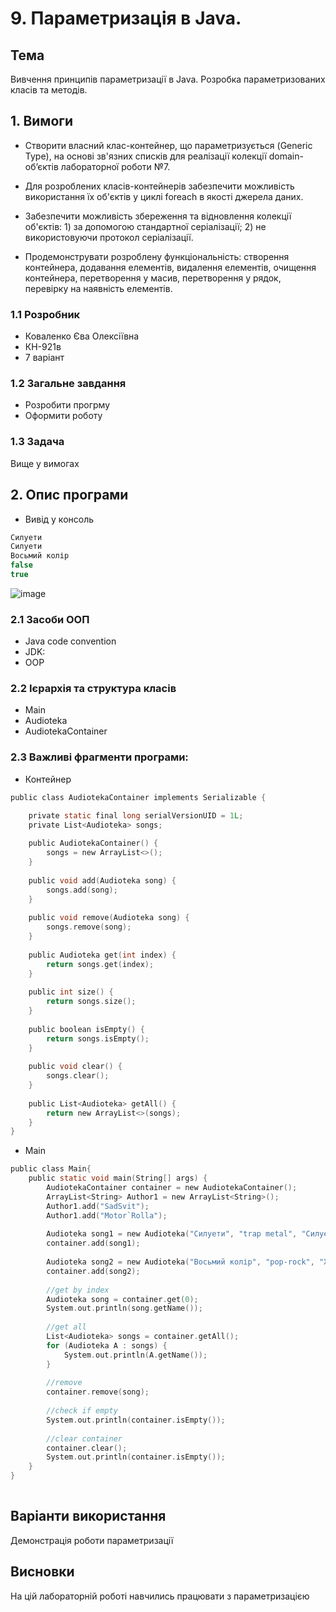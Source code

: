 # 9. Параметризація в Java.
## Тема
Вивчення принципів параметризації в Java. Розробка параметризованих класів та методів.
## 1. Вимоги
* Створити власний клас-контейнер, що параметризується (Generic Type), на основі зв'язних списків для реалізації колекції domain-об’єктів лабораторної роботи №7.

* Для розроблених класів-контейнерів забезпечити можливість використання їх об'єктів у циклі foreach в якості джерела даних.

* Забезпечити можливість збереження та відновлення колекції об'єктів: 1) за допомогою стандартної серіалізації; 2) не використовуючи протокол серіалізації.

* Продемонструвати розроблену функціональність: створення контейнера, додавання елементів, видалення елементів, очищення контейнера, перетворення у масив, перетворення у рядок, перевірку на наявність елементів.

### 1.1 Розробник
* Коваленко Єва Олексіївна
* КН-921в
* 7 варіант
### 1.2 Загальне завдання
* Розробити прогрму
* Оформити роботу
### 1.3 Задача
Вище у вимогах
## 2. Опис програми
* Вивід у консоль
```c
Силуети
Силуети
Восьмий колір
false
true
```
![image](https://github.com/evakov5/JAVA-proj/assets/90566260/6785740d-5884-43f4-8696-b3521bddbc5a)

### 2.1 Засоби ООП
  
* Java code convention
* JDK:
* OOP
### 2.2 Ієрархія та структура класів
* Main
* Audioteka
* AudiotekaContainer
### 2.3 Важливі фрагменти програми:
* Контейнер
```c
public class AudiotekaContainer implements Serializable {

	private static final long serialVersionUID = 1L;
	private List<Audioteka> songs;
	
	public AudiotekaContainer() {
		songs = new ArrayList<>();
	}
	
	public void add(Audioteka song) {
		songs.add(song);
	}
	
	public void remove(Audioteka song) {
        songs.remove(song);
    }
	
	public Audioteka get(int index) {
		return songs.get(index);
	}
	
	public int size() {
		return songs.size();
	}
	
	public boolean isEmpty() {
		return songs.isEmpty();
	}
	
	public void clear() {
		songs.clear();
	}
	
	public List<Audioteka> getAll() {
        return new ArrayList<>(songs);
    }
}
```
* Main

```c
public class Main{
	public static void main(String[] args) {
		AudiotekaContainer container = new AudiotekaContainer();
		ArrayList<String> Author1 = new ArrayList<String>();
        Author1.add("SadSvit");
        Author1.add("Motor`Rolla");
		
		Audioteka song1 = new Audioteka("Силуети", "trap metal", "Силуети кажуть, що там спокій.", 16, 2022, Author1);
		container.add(song1);
		
		Audioteka song2 = new Audioteka("Восьмий колір", "pop-rock", "Хочеш, я твоїм кольором буду?", 14, 2005, Author1);
		container.add(song2);
		
		//get by index
	    Audioteka song = container.get(0);
	    System.out.println(song.getName());
	    
	    //get all	    
	    List<Audioteka> songs = container.getAll();
	    for (Audioteka A : songs) {
	        System.out.println(A.getName());
	    }
	    
	    //remove
	    container.remove(song);
	    
	    //check if empty
	    System.out.println(container.isEmpty());
	    
	    //clear container
	    container.clear();
	    System.out.println(container.isEmpty());
	}
}
		
```
## Варіанти використання
Демонстрація роботи параметризації
## Висновки
На цій лабораторній роботі навчились працювати з параметризацією
